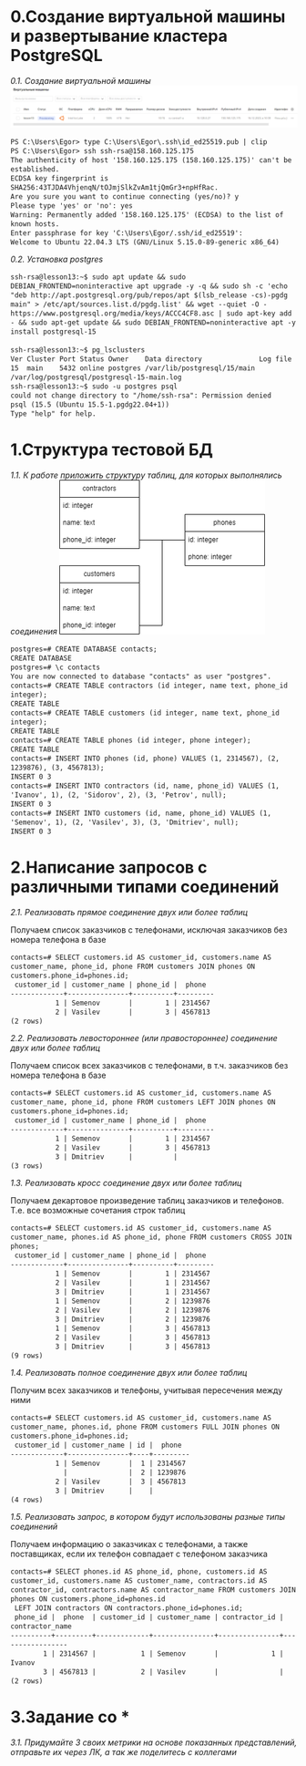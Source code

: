 # 0.Создание виртуальной машины и развертывание кластера PostgreSQL
*0.1. Создание виртуальной машины*
![Иллюстрация к проекту](https://github.com/sadbytrue/egor_sizov_pg_advanced/blob/main/Screenshot_41.png)
```
PS C:\Users\Egor> type C:\Users\Egor\.ssh\id_ed25519.pub | clip
PS C:\Users\Egor> ssh ssh-rsa@158.160.125.175
The authenticity of host '158.160.125.175 (158.160.125.175)' can't be established.
ECDSA key fingerprint is SHA256:43TJDA4VhjenqN/tOJmjSlkZvAm1tjQmGr3+npHfRac.
Are you sure you want to continue connecting (yes/no)? y
Please type 'yes' or 'no': yes
Warning: Permanently added '158.160.125.175' (ECDSA) to the list of known hosts.
Enter passphrase for key 'C:\Users\Egor/.ssh/id_ed25519':
Welcome to Ubuntu 22.04.3 LTS (GNU/Linux 5.15.0-89-generic x86_64)
```
*0.2. Установка postgres*
```
ssh-rsa@lesson13:~$ sudo apt update && sudo DEBIAN_FRONTEND=noninteractive apt upgrade -y -q && sudo sh -c 'echo "deb http://apt.postgresql.org/pub/repos/apt $(lsb_release -cs)-pgdg main" > /etc/apt/sources.list.d/pgdg.list' && wget --quiet -O - https://www.postgresql.org/media/keys/ACCC4CF8.asc | sudo apt-key add - && sudo apt-get update && sudo DEBIAN_FRONTEND=noninteractive apt -y install postgresql-15

ssh-rsa@lesson13:~$ pg_lsclusters
Ver Cluster Port Status Owner    Data directory              Log file
15  main    5432 online postgres /var/lib/postgresql/15/main /var/log/postgresql/postgresql-15-main.log
ssh-rsa@lesson13:~$ sudo -u postgres psql
could not change directory to "/home/ssh-rsa": Permission denied
psql (15.5 (Ubuntu 15.5-1.pgdg22.04+1))
Type "help" for help.
```
# 1.Структура тестовой БД
*1.1. К работе приложить структуру таблиц, для которых выполнялись соединения*
![Иллюстрация к проекту](https://github.com/sadbytrue/egor_sizov_pg_advanced/blob/main/123%20(1).png)

```
postgres=# CREATE DATABASE contacts;
CREATE DATABASE
postgres=# \c contacts
You are now connected to database "contacts" as user "postgres".
contacts=# CREATE TABLE contractors (id integer, name text, phone_id integer);
CREATE TABLE
contacts=# CREATE TABLE customers (id integer, name text, phone_id integer);
CREATE TABLE
contacts=# CREATE TABLE phones (id integer, phone integer);
CREATE TABLE
contacts=# INSERT INTO phones (id, phone) VALUES (1, 2314567), (2, 1239876), (3, 4567813);
INSERT 0 3
contacts=# INSERT INTO contractors (id, name, phone_id) VALUES (1, 'Ivanov', 1), (2, 'Sidorov', 2), (3, 'Petrov', null);
INSERT 0 3
contacts=# INSERT INTO customers (id, name, phone_id) VALUES (1, 'Semenov', 1), (2, 'Vasilev', 3), (3, 'Dmitriev', null);
INSERT 0 3
```
# 2.Написание запросов с различными типами соединений
*2.1. Реализовать прямое соединение двух или более таблиц*

Получаем список заказчиков с телефонами, исключая заказчиков без номера телефона в базе

```
contacts=# SELECT customers.id AS customer_id, customers.name AS customer_name, phone_id, phone FROM customers JOIN phones ON customers.phone_id=phones.id;
 customer_id | customer_name | phone_id |  phone
-------------+---------------+----------+---------
           1 | Semenov       |        1 | 2314567
           2 | Vasilev       |        3 | 4567813
(2 rows)

```
*2.2. Реализовать левостороннее (или правостороннее) соединение двух или более таблиц*

Получаем список всех заказчиков с телефонами, в т.ч. заказчиков без номера телефона в базе

```
contacts=# SELECT customers.id AS customer_id, customers.name AS customer_name, phone_id, phone FROM customers LEFT JOIN phones ON customers.phone_id=phones.id;
 customer_id | customer_name | phone_id |  phone
-------------+---------------+----------+---------
           1 | Semenov       |        1 | 2314567
           2 | Vasilev       |        3 | 4567813
           3 | Dmitriev      |          |
(3 rows)

```
*1.3. Реализовать кросс соединение двух или более таблиц*

Получаем декартовое произведение таблиц заказчиков и телефонов. Т.е. все возможные сочетания строк таблиц

```
contacts=# SELECT customers.id AS customer_id, customers.name AS customer_name, phones.id AS phone_id, phone FROM customers CROSS JOIN phones;
 customer_id | customer_name | phone_id |  phone
-------------+---------------+----------+---------
           1 | Semenov       |        1 | 2314567
           2 | Vasilev       |        1 | 2314567
           3 | Dmitriev      |        1 | 2314567
           1 | Semenov       |        2 | 1239876
           2 | Vasilev       |        2 | 1239876
           3 | Dmitriev      |        2 | 1239876
           1 | Semenov       |        3 | 4567813
           2 | Vasilev       |        3 | 4567813
           3 | Dmitriev      |        3 | 4567813
(9 rows)

```
*1.4. Реализовать полное соединение двух или более таблиц*

Получим всех заказчиков и телефоны, учитывая пересечения между ними

```
contacts=# SELECT customers.id AS customer_id, customers.name AS customer_name, phones.id, phone FROM customers FULL JOIN phones ON customers.phone_id=phones.id;
 customer_id | customer_name | id |  phone
-------------+---------------+----+---------
           1 | Semenov       |  1 | 2314567
             |               |  2 | 1239876
           2 | Vasilev       |  3 | 4567813
           3 | Dmitriev      |    |
(4 rows)

```
*1.5. Реализовать запрос, в котором будут использованы разные типы соединений*

Получаем информацию о заказчиках с телефонами, а также поставщиках, если их телефон совпадает с телефоном заказчика

```
contacts=# SELECT phones.id AS phone_id, phone, customers.id AS customer_id, customers.name AS customer_name, contractors.id AS contractor_id, contractors.name AS contractor_name FROM customers JOIN phones ON customers.phone_id=phones.id
 LEFT JOIN contractors ON contractors.phone_id=phones.id;
 phone_id |  phone  | customer_id | customer_name | contractor_id | contractor_name
----------+---------+-------------+---------------+---------------+-----------------
        1 | 2314567 |           1 | Semenov       |             1 | Ivanov
        3 | 4567813 |           2 | Vasilev       |               |
(2 rows)

```
# 3.Задание со *
*3.1. Придумайте 3 своих метрики на основе показанных представлений, отправьте их через ЛК, а так же поделитесь с коллегами*
